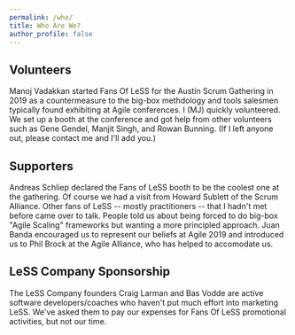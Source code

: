 ```yaml
---
permalink: /who/
title: Who Are We?
author_profile: false
---
```

## Volunteers
Manoj Vadakkan started Fans Of LeSS for the Austin Scrum Gathering in 2019 as a countermeasure to the big-box methdology and tools salesmen typically found exhibiting at Agile conferences.  I (MJ) quickly volunteered.  We set up a booth at the conference and got help from other volunteers such as Gene Gendel, Manjit Singh, and Rowan Bunning.  (If I left anyone out, please contact me and I'll add you.)

## Supporters
Andreas Schliep declared the Fans of LeSS booth to be the coolest one at the gathering.  Of course we had a visit from Howard Sublett of the Scrum Alliance.  Other fans of LeSS -- mostly practitioners -- that I hadn't met before came over to talk.  People told us about being forced to do big-box "Agile Scaling" frameworks but wanting a more principled approach.  Juan Banda encouraged us to represent our beliefs at Agile 2019 and introduced us to Phil Brock at the Agile Alliance, who has helped to accomodate us.

## LeSS Company Sponsorship
The LeSS Company founders Craig Larman and Bas Vodde are active software developers/coaches who haven't put much effort into marketing LeSS.  We've asked them to pay our expenses for Fans Of LeSS promotional activities, but not our time.
